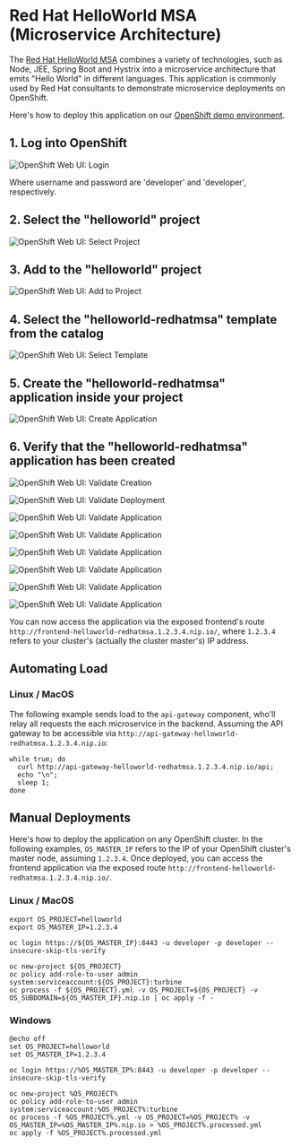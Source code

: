 # Red Hat HelloWorld MSA (Microservice Architecture)

The [Red Hat HelloWorld MSA](https://github.com/redhat-helloworld-msa/helloworld-msa) combines a variety of technologies, such as Node, JEE, Spring Boot and Hystrix into a microservice architecture that emits "Hello World" in different languages. This application is commonly used by Red Hat consultants to demonstrate microservice deployments on OpenShift.

Here's how to deploy this application on our [OpenShift demo environment](https://github.com/dynatrace-innovationlab/openshift-demo-environment).

## 1. Log into OpenShift

![OpenShift Web UI: Login](https://github.com/dynatrace-innovationlab/openshift-demo-environment/raw/images/openshift-web-ui-login.png)

Where username and password are 'developer' and 'developer', respectively.

## 2. Select the "helloworld" project

![OpenShift Web UI: Select Project](https://github.com/dynatrace-innovationlab/openshift-demo-environment/raw/images/openshift-web-ui-helloworld-msa-1.png)

## 3. Add to the "helloworld" project

![OpenShift Web UI: Add to Project](https://github.com/dynatrace-innovationlab/openshift-demo-environment/raw/images/openshift-web-ui-helloworld-msa-2.png)

## 4. Select the "helloworld-redhatmsa" template from the catalog

![OpenShift Web UI: Select Template](https://github.com/dynatrace-innovationlab/openshift-demo-environment/raw/images/openshift-web-ui-helloworld-msa-3.png)

## 5. Create the "helloworld-redhatmsa" application inside your project

![OpenShift Web UI: Create Application](https://github.com/dynatrace-innovationlab/openshift-demo-environment/raw/images/openshift-web-ui-helloworld-msa-4.png)

## 6. Verify that the "helloworld-redhatmsa" application has been created

![OpenShift Web UI: Validate Creation](https://github.com/dynatrace-innovationlab/openshift-demo-environment/raw/images/openshift-web-ui-helloworld-msa-5.png)

![OpenShift Web UI: Validate Deployment](https://github.com/dynatrace-innovationlab/openshift-demo-environment/raw/images/openshift-web-ui-helloworld-msa-6.png)

![OpenShift Web UI: Validate Application](https://github.com/dynatrace-innovationlab/openshift-demo-environment/raw/images/openshift-web-ui-helloworld-msa-7.png)

![OpenShift Web UI: Validate Application](https://github.com/dynatrace-innovationlab/openshift-demo-environment/raw/images/openshift-web-ui-helloworld-msa-8.png)

![OpenShift Web UI: Validate Application](https://github.com/dynatrace-innovationlab/openshift-demo-environment/raw/images/openshift-web-ui-helloworld-msa-9.png)

![OpenShift Web UI: Validate Application](https://github.com/dynatrace-innovationlab/openshift-demo-environment/raw/images/openshift-web-ui-helloworld-msa-10.png)

![OpenShift Web UI: Validate Application](https://github.com/dynatrace-innovationlab/openshift-demo-environment/raw/images/openshift-web-ui-helloworld-msa-11.png)

![OpenShift Web UI: Validate Application](https://github.com/dynatrace-innovationlab/openshift-demo-environment/raw/images/openshift-web-ui-helloworld-msa-12.png)

You can now access the application via the exposed frontend's route `http://frontend-helloworld-redhatmsa.1.2.3.4.nip.io/`, where `1.2.3.4` refers to your cluster's (actually the cluster master's) IP address.

## Automating Load

### Linux / MacOS

The following example sends load to the `api-gateway` component, who'll relay all requests the each microservice in the backend. Assuming the API gateway to be accessible via `http://api-gateway-helloworld-redhatmsa.1.2.3.4.nip.io`:

```
while true; do
  curl http://api-gateway-helloworld-redhatmsa.1.2.3.4.nip.io/api;
  echo "\n";
  sleep 1;
done
```

## Manual Deployments

Here's how to deploy the application on any OpenShift cluster. In the following examples, `OS_MASTER_IP` refers to the IP of your OpenShift cluster's master node, assuming `1.2.3.4`. Once deployed, you can access the frontend application via the exposed route `http://frontend-helloworld-redhatmsa.1.2.3.4.nip.io/`.

### Linux / MacOS

```
export OS_PROJECT=helloworld
export OS_MASTER_IP=1.2.3.4

oc login https://${OS_MASTER_IP}:8443 -u developer -p developer --insecure-skip-tls-verify

oc new-project ${OS_PROJECT}
oc policy add-role-to-user admin system:serviceaccount:${OS_PROJECT}:turbine
oc process -f ${OS_PROJECT}.yml -v OS_PROJECT=${OS_PROJECT} -v OS_SUBDOMAIN=${OS_MASTER_IP}.nip.io | oc apply -f -
```

### Windows

```
@echo off
set OS_PROJECT=helloworld
set OS_MASTER_IP=1.2.3.4
 
oc login https://%OS_MASTER_IP%:8443 -u developer -p developer --insecure-skip-tls-verify
 
oc new-project %OS_PROJECT%
oc policy add-role-to-user admin system:serviceaccount:%OS_PROJECT%:turbine
oc process -f %OS_PROJECT%.yml -v OS_PROJECT=%OS_PROJECT% -v OS_MASTER_IP=%OS_MASTER_IP%.nip.io > %OS_PROJECT%.processed.yml
oc apply -f %OS_PROJECT%.processed.yml
```
